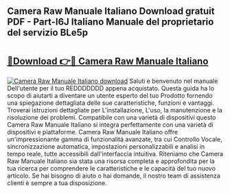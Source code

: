 ## Camera Raw Manuale Italiano Download gratuit PDF - Part-I6J Italiano Manuale del proprietario del servizio BLe5p

# <h2><a href="http://dfbod2.blite.top/?on=Camera+Raw+Manuale+Italiano">🔗Download 👉🔴 Camera Raw Manuale Italiano</a></h2>

[![Camera Raw Manuale Italiano download](https://i.imgur.com/lujVjoI.png)](http://dfbod2.blite.top/?on=Camera+Raw+Manuale+Italiano)
Saluti e benvenuto nel manuale Dell'utente per il tuo REDDDDDDD appena acquistato. Questa guida ha lo scopo di aiutarti a diventare un utente esperto del tuo Prodotto fornendo una spiegazione dettagliata delle sue caratteristiche, funzioni e vantaggi. Troverai istruzioni dettagliate per L'installazione, L'uso, la manutenzione e la risoluzione dei problemi. Compatibile con una varietà di dispositivi questo Camera Raw Manuale Italiano si integra perfettamente con una varietà di dispositivi e piattaforme. Camera Raw Manuale Italiano offre un'impressionante gamma di funzionalità avanzate, tra cui Controllo Vocale, sincronizzazione automatica, impostazioni personalizzabili e analisi in tempo reale, tutte accessibili dall'interfaccia intuitiva. Riteniamo che Camera Raw Manuale Italiano sia stata una risorsa completa e approfondita per la tua ricerca per comprendere le caratteristiche e le capacità del tuo nuovo articolo. Se hai bisogno di aiuto o hai domande, il nostro team di assistenza clienti è sempre a tua disposizione.
